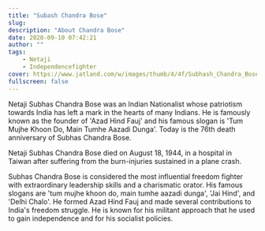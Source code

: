 ```yaml
---
title: "Subash Chandra Bose"
slug:
description: "About Chandra Bose"
date: 2020-09-10 07:42:21
author: ""
tags:
    - Netaji
    - Independencefighter
cover: https://www.jatland.com/w/images/thumb/4/4f/Subhash_Chandra_Bose.jpg/200px-Subhash_Chandra_Bose.jpg
fullscreen: false
---
```

Netaji Subhas Chandra Bose was an Indian Nationalist whose patriotism towards India has left a mark in the hearts of many Indians. He is famously known as the founder of 'Azad Hind Fauj' and his famous slogan is 'Tum Mujhe Khoon Do, Main Tumhe Aazadi Dunga'. Today is the 76th death anniversary of Subhas Chandra Bose. 

Netaji Subhas Chandra Bose died on August 18, 1944, in a hospital in Taiwan after suffering from the burn-injuries sustained in a plane crash. 

Subhas Chandra Bose is considered the most influential freedom fighter with extraordinary leadership skills and a charismatic orator. His famous slogans are 'tum mujhe khoon do, main tumhe aazadi dunga', 'Jai Hind', and 'Delhi Chalo'. He formed Azad Hind Fauj and made several contributions to India's freedom struggle. He is known for his militant approach that he used to gain independence and for his socialist policies. 